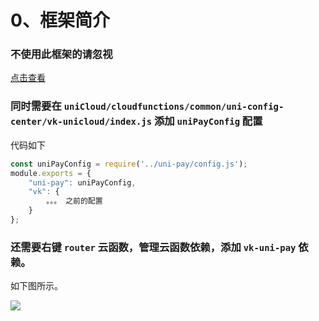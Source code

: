 # 0、框架简介

### 不使用此框架的请忽视

[点击查看](https://vkdoc.fsq.pub/client/)

### 同时需要在 `uniCloud/cloudfunctions/common/uni-config-center/vk-unicloud/index.js` 添加 `uniPayConfig` 配置

代码如下

```js
const uniPayConfig = require('../uni-pay/config.js');
module.exports = {
	"uni-pay": uniPayConfig,
	"vk": {
		。。。 之前的配置
	}
};
```

### 还需要右键 `router` 云函数，管理云函数依赖，添加 `vk-uni-pay` 依赖。

如下图所示。

![](https://vkceyugu.cdn.bspapp.com/VKCEYUGU-cf0c5e69-620c-4f3c-84ab-f4619262939f/fb09f525-ea94-46a3-9dd5-527c8ff04612.png)